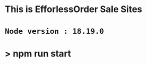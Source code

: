 # ################
#
# This is EfforlessOrder Sale Sites
# `Node version : 18.19.0`
#
# > npm run start 
#
# ###############
